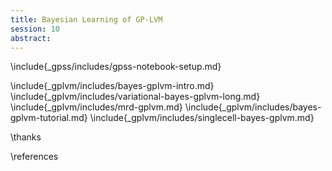 ```yaml
---
title: Bayesian Learning of GP-LVM
session: 10
abstract:
---
```


\include{_gpss/includes/gpss-notebook-setup.md}

\include{_gplvm/includes/bayes-gplvm-intro.md}
\include{_gplvm/includes/variational-bayes-gplvm-long.md}
\include{_gplvm/includes/mrd-gplvm.md}
\include{_gplvm/includes/bayes-gplvm-tutorial.md}
\include{_gplvm/includes/singlecell-bayes-gplvm.md}

\thanks

\references
